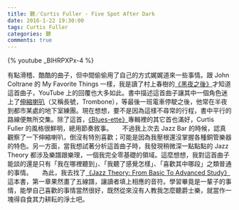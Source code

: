 ```yaml
---
title: 聽／Curtis Fuller - Five Spot After Dark
date: 2016-1-22 19:30:00
tags: Curtis Fuller
categories: 聽
comments: true
---
```

{% youtube _BlHRPXPx-4 %}

有點滑稽、酷酷的曲子，但中間偷偷用了自己的方式娓娓道來一些事情。跟 John Coltrane 的 My Favorite Things 一樣，我是讀了村上春樹的[《黑夜之後》](http://www.books.com.tw/products/0010702870)才知道這首曲子，YouTube 上的回覆也大多如此。書中描述這首曲子讓其中一個角色迷上了[伸縮喇叭](https://zh.wikipedia.org/zh-hant/%E9%95%BF%E5%8F%B7)（又稱長號，Trombone），等最後一班電車停駛之後，他常在半夜到都市某處的地下室練團。現在想想，要不是因為這樣不尋常的行程，書中平行的路線便無所交集。除了這首，[《Blues-ette》](https://www.youtube.com/playlist?list=PLgTZoqGZwmKRZq5-o0Zd6yYZxZNrIxzJV)專輯裡的其它首也滿好，Curtis Fuller 的風格很鮮明，總用節奏敘事。<!--more-->
　
不過我上次去 Jazz Bar 的時候，認真觀察了一下伸縮喇叭，倒沒有特別喜歡；可能是因為我壓根還沒掌握各種銅管樂器的特色。另一方面，當我想試著分析這首曲子時，我發現稍微深一點點點的 Jazz Theory 都涉及樂譜跟樂理，一個我完全零基礎的領域。這麼想想，我對這首曲子能談的還是只有「我在哪裡聽到」、「我聽了感覺怎樣」、「喜歡其中哪段」之類普通的事情。
　
為此，我去找了[《Jazz Theory: From Basic To Advanced Study》](http://www.amazon.com/Jazz-Theory-Basic-Advanced-Study/dp/0415537614)這本書，第一章果然畫了五線譜，讓讀者填上相應的音符。學習畢竟是一輩子的事情，能學自己喜歡的事情當然很好，既然從來沒有人教我怎麼聽爵士樂，就當作一塊得自食其力耕耘的淨土吧。
